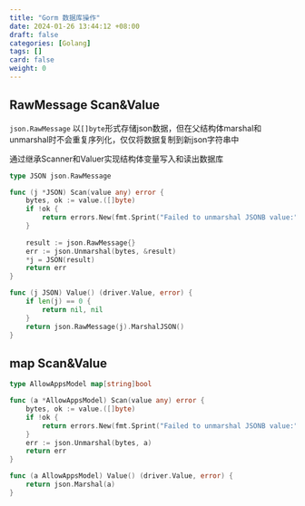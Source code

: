 ```yaml
---
title: "Gorm 数据库操作"
date: 2024-01-26 13:44:12 +08:00
draft: false
categories: [Golang]
tags: []
card: false
weight: 0
---
```


## RawMessage Scan&Value

`json.RawMessage` 以`[]byte`形式存储json数据，但在父结构体marshal和unmarshal时不会重复序列化，仅仅将数据复制到新json字符串中

通过继承Scanner和Valuer实现结构体变量写入和读出数据库

```go
type JSON json.RawMessage

func (j *JSON) Scan(value any) error {
	bytes, ok := value.([]byte)
	if !ok {
		return errors.New(fmt.Sprint("Failed to unmarshal JSONB value:", value))
	}
	
	result := json.RawMessage{}
	err := json.Unmarshal(bytes, &result)
	*j = JSON(result)
	return err
}

func (j JSON) Value() (driver.Value, error) {
	if len(j) == 0 {
		return nil, nil
	}
	return json.RawMessage(j).MarshalJSON()
}
```

## map Scan&Value

```go
type AllowAppsModel map[string]bool

func (a *AllowAppsModel) Scan(value any) error {
	bytes, ok := value.([]byte)
	if !ok {
		return errors.New(fmt.Sprint("Failed to unmarshal JSONB value:", value))
	}
	err := json.Unmarshal(bytes, a)
	return err
}

func (a AllowAppsModel) Value() (driver.Value, error) {
	return json.Marshal(a)
}
```
